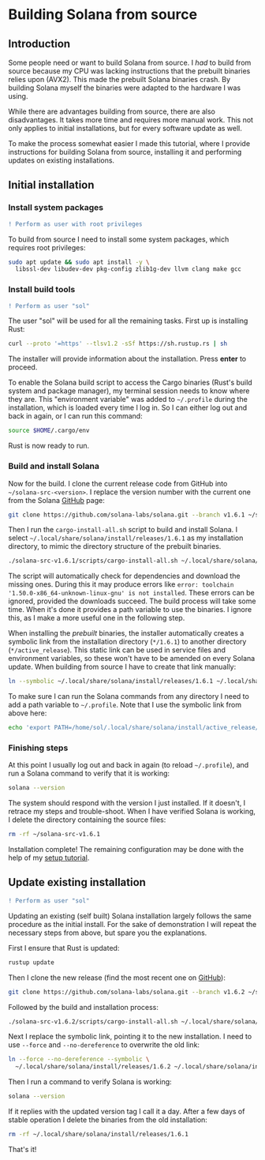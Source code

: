 # Building Solana from source

## Introduction

Some people need or want to build Solana from source. I *had* to build from source because my CPU was lacking instructions that the prebuilt binaries relies upon (AVX2). This made the prebuilt Solana binaries crash. By building Solana myself the binaries were adapted to the hardware I was using.

While there are advantages building from source, there are also disadvantages. It takes more time and requires more manual work. This not only applies to initial installations, but for every software update as well.

To make the process somewhat easier I made this tutorial, where I provide instructions for building Solana from source, installing it and performing updates on existing installations.

## Initial installation

### Install system packages
```diff
! Perform as user with root privileges
```

To build from source I need to install some system packages, which requires root privileges:
```bash
sudo apt update && sudo apt install -y \
  libssl-dev libudev-dev pkg-config zlib1g-dev llvm clang make gcc
```

### Install build tools
```diff
! Perform as user "sol"
```

The user "sol" will be used for all the remaining tasks. First up is installing Rust:
```bash
curl --proto '=https' --tlsv1.2 -sSf https://sh.rustup.rs | sh
```
The installer will provide information about the installation. Press **enter** to proceed.

To enable the Solana build script to access the Cargo binaries (Rust's build system and package manager), my terminal session needs to know where they are. This "environment variable" was added to `~/.profile` during the installation, which is loaded every time I log in. So I can either log out and back in again, or I can run this command:
```bash
source $HOME/.cargo/env
```
Rust is now ready to run.

### Build and install Solana

Now for the build. I clone the current release code from GitHub into `~/solana-src-<version>`. I replace the version number with the current one from the Solana [GitHub](https://github.com/solana-labs/solana/releases/) page:
```bash
git clone https://github.com/solana-labs/solana.git --branch v1.6.1 ~/solana-src-v1.6.1
```

Then I run the `cargo-install-all.sh` script to build and install Solana. I select `~/.local/share/solana/install/releases/1.6.1` as my installation directory, to mimic the directory structure of the prebuilt binaries.
```bash
./solana-src-v1.6.1/scripts/cargo-install-all.sh ~/.local/share/solana/install/releases/1.6.1
```
The script will automatically check for dependencies and download the missing ones. During this it may produce errors like `error: toolchain '1.50.0-x86_64-unknown-linux-gnu' is not installed`. These errors can be ignored, provided the downloads succeed. The build process will take some time. When it's done it provides a path variable to use the binaries. I ignore this, as I make a more useful one in the following step.

When installing the *prebuilt* binaries, the installer automatically creates a symbolic link from the installation directory (`*/1.6.1`) to another directory (`*/active_release`). This static link can be used in service files and environment variables, so these won't have to be amended on every Solana update. When building from source I have to create that link manually:
```bash
ln --symbolic ~/.local/share/solana/install/releases/1.6.1 ~/.local/share/solana/install/active_release
```

To make sure I can run the Solana commands from any directory I need to add a path variable to `~/.profile`. Note that I use the symbolic link from above here:
```bash
echo 'export PATH=/home/sol/.local/share/solana/install/active_release/bin:$PATH' >> ~/.profile
```

### Finishing steps

At this point I usually log out and back in again (to reload `~/.profile`), and run a Solana command to verify that it is working:
```bash
solana --version
```

The system should respond with the version I just installed. If it doesn't, I retrace my steps and trouble-shoot. When I have verified Solana is working, I delete the directory containing the source files:
```bash
rm -rf ~/solana-src-v1.6.1
```
Installation complete! The remaining configuration may be done with the help of my [setup tutorial](https://github.com/agjell/sol-tutorials/blob/master/setting-up-a-solana-devnet-validator.md#configure-solana).

## Update existing installation
```diff
! Perform as user "sol"
```

Updating an existing (self built) Solana installation largely follows the same procedure as the initial install. For the sake of demonstration I will repeat the necessary steps from above, but spare you the explanations.

First I ensure that Rust is updated:
```bash
rustup update
```

Then I clone the new release (find the most recent one on [GitHub](https://github.com/solana-labs/solana/releases/)):
```bash
git clone https://github.com/solana-labs/solana.git --branch v1.6.2 ~/solana-src-v1.6.2
```

Followed by the build and installation process:
```bash
./solana-src-v1.6.2/scripts/cargo-install-all.sh ~/.local/share/solana/install/releases/1.6.2
```

Next I replace the symbolic link, pointing it to the new installation. I need to use `--force` and `--no-dereference` to overwrite the old link:
```bash
ln --force --no-dereference --symbolic \
  ~/.local/share/solana/install/releases/1.6.2 ~/.local/share/solana/install/active_release
```

Then I run a command to verify Solana is working:
```bash
solana --version
```

If it replies with the updated version tag I call it a day. After a few days of stable operation I delete the binaries from the old installation:
```bash
rm -rf ~/.local/share/solana/install/releases/1.6.1
```
That's it!
